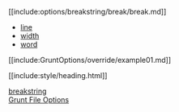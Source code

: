 [[include:options/breakstring/break/break.md]]

* [line](line/index.html)
* [width](width/index.html)
* [word](word/index.html)

[[include:GruntOptions/override/example01.md]]

[[include:style/heading.html]]

[breakstring](../index.html)  
[Grunt File Options](../../index.html)